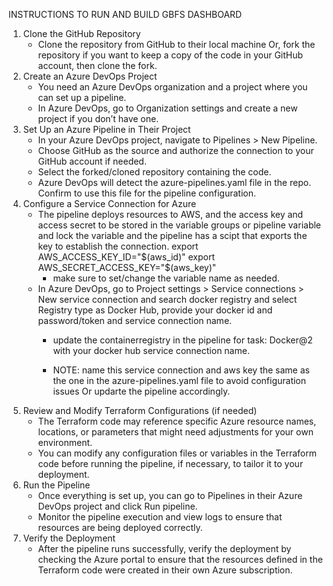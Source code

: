 INSTRUCTIONS TO RUN AND BUILD GBFS DASHBOARD

1. Clone the GitHub Repository
    - Clone the repository from GitHub to their local machine Or, fork the repository if you want to keep a copy of the code in your GitHub account, then clone the fork.
2. Create an Azure DevOps Project
    - You need an Azure DevOps organization and a project where you can set up a pipeline.
    - In Azure DevOps, go to Organization settings and create a new project if you don’t have one.
3. Set Up an Azure Pipeline in Their Project
    - In your Azure DevOps project, navigate to Pipelines > New Pipeline.
    - Choose GitHub as the source and authorize the connection to your GitHub account if needed.
    - Select the forked/cloned repository containing the code.
    - Azure DevOps will detect the azure-pipelines.yaml file in the repo. Confirm to use this file for the pipeline configuration.
4. Configure a Service Connection for Azure
    - The pipeline deploys resources to AWS, and the access key and access secret to be stored in the variable groups or pipeline variable and lock the variable and the pipeline has a scipt that exports the key to establish the connection.
              export AWS_ACCESS_KEY_ID="$(aws_id)"
              export AWS_SECRET_ACCESS_KEY="$(aws_key)"
        * make sure to set/change the variable name as needed.
    - In Azure DevOps, go to Project settings > Service connections > New service connection and search docker registry  and select Registry type as Docker Hub, provide your docker id and password/token and service connection name.
        * update the containerregistry in the pipeline for task: Docker@2 with your docker hub service connection name.
    
        * NOTE: name this service connection and aws key the same as the one in the azure-pipelines.yaml file to avoid configuration issues Or updarte the pipeline accordingly.
5. Review and Modify Terraform Configurations (if needed)
    - The Terraform code may reference specific Azure resource names, locations, or parameters that might need adjustments for your own environment.
    - You can modify any configuration files or variables in the Terraform code before running the pipeline, if necessary, to tailor it to your deployment.
6. Run the Pipeline
    - Once everything is set up, you can go to Pipelines in their Azure DevOps project and click Run pipeline.
    - Monitor the pipeline execution and view logs to ensure that resources are being deployed correctly.
7. Verify the Deployment
    - After the pipeline runs successfully, verify the deployment by checking the Azure portal to ensure that the resources defined in the Terraform code were created in their own Azure subscription.